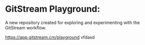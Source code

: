 # GitStream Playground:

A new repository created for exploring and experimenting with the GitStream workflow.

https://app.gitstream.cm/playground
vfdasd

